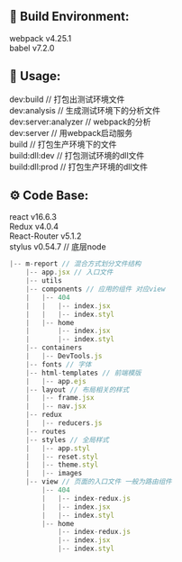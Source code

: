 ## 🧩 Build Environment:  
webpack v4.25.1  
babel v7.2.0

## 🛴 Usage: 
dev:build // 打包出测试环境文件  
dev:analysis // 生成测试环境下的分析文件  
dev:server:analyzer // webpack的分析  
dev:server // 用webpack启动服务  
build // 打包生产环境下的文件  
build:dll:dev // 打包测试环境的dll文件  
build:dll:prod // 打包生产环境的dll文件  

## ⚙️ Code Base:
react v16.6.3  
Redux  v4.0.4  
React-Router  v5.1.2  
stylus v0.54.7 // 底层node  
 
``` javascript 
|-- m-report // 混合方式划分文件结构    
    |-- app.jsx // 入口文件  
    |-- utils  
    |-- components // 应用的组件 对应view  
    |   |-- 404  
    |   |   |-- index.jsx  
    |   |   |-- index.styl  
    |   |-- home  
    |       |-- index.jsx  
    |       |-- index.styl  
    |-- containers  
    |   |-- DevTools.js  
    |-- fonts // 字体  
    |-- html-templates // 前端模版  
    |   |-- app.ejs  
    |-- layout // 布局相关的样式  
    |   |-- frame.jsx  
    |   |-- nav.jsx  
    |-- redux  
    |   |-- reducers.js  
    |-- routes  
    |-- styles // 全局样式  
    |   |-- app.styl  
    |   |-- reset.styl  
    |   |-- theme.styl  
    |   |-- images  
    |-- view // 页面的入口文件 一般为路由组件  
        |-- 404  
        |   |-- index-redux.js  
        |   |-- index.jsx  
        |   |-- index.styl  
        |-- home  
            |-- index-redux.js  
            |-- index.jsx  
            |-- index.styl  
```
